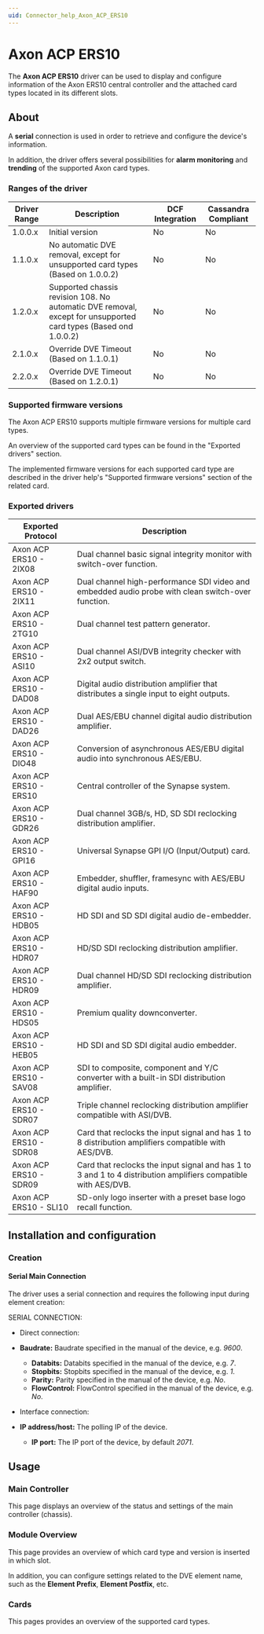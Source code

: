 ```yaml
---
uid: Connector_help_Axon_ACP_ERS10
---
```


# Axon ACP ERS10

The **Axon ACP ERS10** driver can be used to display and configure information of the Axon ERS10 central controller and the attached card types located in its different slots.

## About

A **serial** connection is used in order to retrieve and configure the device's information.

In addition, the driver offers several possibilities for **alarm monitoring** and **trending** of the supported Axon card types.

### Ranges of the driver

| **Driver Range** | **Description**                                                                                                 | **DCF Integration** | **Cassandra Compliant** |
|------------------|-----------------------------------------------------------------------------------------------------------------|---------------------|-------------------------|
| 1.0.0.x          | Initial version                                                                                                 | No                  | No                      |
| 1.1.0.x          | No automatic DVE removal, except for unsupported card types (Based on 1.0.0.2)                                  | No                  | No                      |
| 1.2.0.x          | Supported chassis revision 108. No automatic DVE removal, except for unsupported card types (Based ond 1.0.0.2) | No                  | No                      |
| 2.1.0.x          | Override DVE Timeout (Based on 1.1.0.1)                                                                         | No                  | No                      |
| 2.2.0.x          | Override DVE Timeout (Based on 1.2.0.1)                                                                         | No                  | No                      |

### Supported firmware versions

The Axon ACP ERS10 supports multiple firmware versions for multiple card types.

An overview of the supported card types can be found in the "Exported drivers" section.

The implemented firmware versions for each supported card type are described in the driver help's "Supported firmware versions" section of the related card.

### Exported drivers

| **Exported Protocol**  | **Description**                                                                                                |
|------------------------|----------------------------------------------------------------------------------------------------------------|
| Axon ACP ERS10 - 2IX08 | Dual channel basic signal integrity monitor with switch-over function.                                         |
| Axon ACP ERS10 - 2IX11 | Dual channel high-performance SDI video and embedded audio probe with clean switch-over function.              |
| Axon ACP ERS10 - 2TG10 | Dual channel test pattern generator.                                                                           |
| Axon ACP ERS10 - ASI10 | Dual channel ASI/DVB integrity checker with 2x2 output switch.                                                 |
| Axon ACP ERS10 - DAD08 | Digital audio distribution amplifier that distributes a single input to eight outputs.                         |
| Axon ACP ERS10 - DAD26 | Dual AES/EBU channel digital audio distribution amplifier.                                                     |
| Axon ACP ERS10 - DIO48 | Conversion of asynchronous AES/EBU digital audio into synchronous AES/EBU.                                     |
| Axon ACP ERS10 - ERS10 | Central controller of the Synapse system.                                                                      |
| Axon ACP ERS10 - GDR26 | Dual channel 3GB/s, HD, SD SDI reclocking distribution amplifier.                                              |
| Axon ACP ERS10 - GPI16 | Universal Synapse GPI I/O (Input/Output) card.                                                                 |
| Axon ACP ERS10 - HAF90 | Embedder, shuffler, framesync with AES/EBU digital audio inputs.                                               |
| Axon ACP ERS10 - HDB05 | HD SDI and SD SDI digital audio de-embedder.                                                                   |
| Axon ACP ERS10 - HDR07 | HD/SD SDI reclocking distribution amplifier.                                                                   |
| Axon ACP ERS10 - HDR09 | Dual channel HD/SD SDI reclocking distribution amplifier.                                                      |
| Axon ACP ERS10 - HDS05 | Premium quality downconverter.                                                                                 |
| Axon ACP ERS10 - HEB05 | HD SDI and SD SDI digital audio embedder.                                                                      |
| Axon ACP ERS10 - SAV08 | SDI to composite, component and Y/C converter with a built-in SDI distribution amplifier.                      |
| Axon ACP ERS10 - SDR07 | Triple channel reclocking distribution amplifier compatible with ASI/DVB.                                      |
| Axon ACP ERS10 - SDR08 | Card that reclocks the input signal and has 1 to 8 distribution amplifiers compatible with AES/DVB.            |
| Axon ACP ERS10 - SDR09 | Card that reclocks the input signal and has 1 to 3 and 1 to 4 distribution amplifiers compatible with AES/DVB. |
| Axon ACP ERS10 - SLI10 | SD-only logo inserter with a preset base logo recall function.                                                 |

## Installation and configuration

### Creation

#### Serial Main Connection

The driver uses a serial connection and requires the following input during element creation:

SERIAL CONNECTION:

- Direct connection:

- **Baudrate:** Baudrate specified in the manual of the device, e.g. *9600*.
  - **Databits:** Databits specified in the manual of the device, e.g. *7*.
  - **Stopbits:** Stopbits specified in the manual of the device, e.g. *1*.
  - **Parity:** Parity specified in the manual of the device, e.g. *No*.
  - **FlowControl:** FlowControl specified in the manual of the device, e.g. *No*.

- Interface connection:

- **IP address/host:** The polling IP of the device.
  - **IP port:** The IP port of the device, by default *2071*.

## Usage

### Main Controller

This page displays an overview of the status and settings of the main controller (chassis).

### Module Overview

This page provides an overview of which card type and version is inserted in which slot.

In addition, you can configure settings related to the DVE element name, such as the **Element Prefix**, **Element Postfix**, etc.

### Cards

This pages provides an overview of the supported card types.

